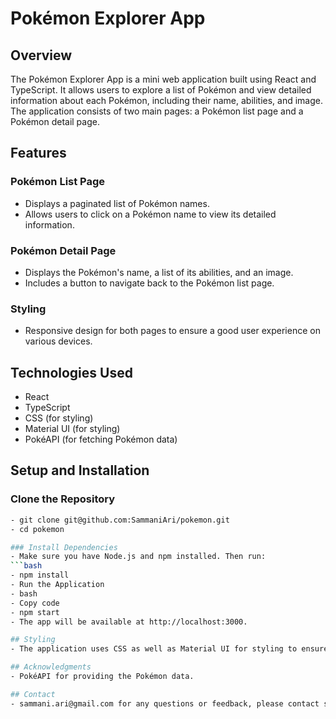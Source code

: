 <!-- @format -->

# Pokémon Explorer App

## Overview

The Pokémon Explorer App is a mini web application built using React and TypeScript. It allows users to explore a list of Pokémon and view detailed information about each Pokémon, including their name, abilities, and image. The application consists of two main pages: a Pokémon list page and a Pokémon detail page.

## Features

### Pokémon List Page

- Displays a paginated list of Pokémon names.
- Allows users to click on a Pokémon name to view its detailed information.

### Pokémon Detail Page

- Displays the Pokémon's name, a list of its abilities, and an image.
- Includes a button to navigate back to the Pokémon list page.

### Styling

- Responsive design for both pages to ensure a good user experience on various devices.

## Technologies Used

- React
- TypeScript
- CSS (for styling)
- Material UI (for styling)
- PokéAPI (for fetching Pokémon data)

## Setup and Installation

### Clone the Repository

````bash
- git clone git@github.com:SammaniAri/pokemon.git
- cd pokemon

### Install Dependencies
- Make sure you have Node.js and npm installed. Then run:
```bash
- npm install
- Run the Application
- bash
- Copy code
- npm start
- The app will be available at http://localhost:3000.

## Styling
- The application uses CSS as well as Material UI for styling to ensure that the design is responsive to provide a good user experience on both desktop and mobile devices.

## Acknowledgments
- PokéAPI for providing the Pokémon data.

## Contact
- sammani.ari@gmail.com for any questions or feedback, please contact sammani.ari@gmail.com







````
